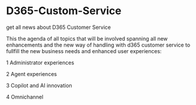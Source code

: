# D365-Custom-Service
get all news about D365 Customer Service

This the agenda of all topics that will be involved spanning all new enhancements and the new way of handling with d365 customer service to fullfill the new business needs and enhanced user experiences:

1  Administrator experiences

2  Agent experiences

3  Copilot and AI innovation

4  Omnichannel






